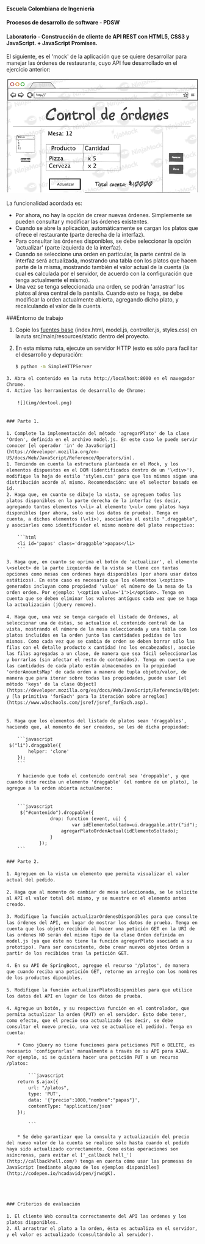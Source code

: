 #### Escuela Colombiana de Ingeniería
#### Procesos de desarrollo de software - PDSW
#### Laboratorio - Construcción de cliente de API REST con HTML5, CSS3 y JavaScript. + JavaScript Promises.

El siguiente, es el 'mock' de la aplicación que se quiere desarrollar para manejar las órdenes de restaurante, cuyo API fue desarrollado en el ejercicio anterior:


![](img/mock.png)

La funcionalidad acordada es:

* Por ahora, no hay la opción de crear nuevas órdenes. Simplemente se pueden consultar y modificar las órdenes existentes.
* Cuando se abre la aplicación, automáticamente se cargan los platos que ofrece el restaurante (parte derecha de la interfaz).
* Para consultar las órdenes disponibles, se debe seleccionar la opción 'actualizar' (parte izquierda de la interfaz).
* Cuando se seleccione una orden en particular, la parte central de la interfaz será actualizada, mostrando una tabla con los platos que hacen parte de la misma, mostrando también el valor actual de la cuenta (la cual es calculada por el servidor, de acuerdo con la configuración que tenga actualmente el mismo).
* Una vez se tenga seleccionada una orden, se podrán 'arrastrar' los platos al área central de la pantalla. Cuando esto se haga, se debe modificar la orden actualmente abierta, agregando dicho plato, y recalculando el valor de la cuenta.


###Entorno de trabajo

1. Copie los [fuentes base](fuentes.zip) (index.html, model.js, controller.js, styles.css) en la ruta  src/main/resources/static dentro del proyecto.
2. En esta misma ruta, ejecute un servidor HTTP (esto es sólo para facilitar el desarrollo y depuración:

	```bash
	$ python -m SimpleHTTPServer
```
3. Abra el contenido en la ruta http://localhost:8000 en el navegador Chrome.
4. Active las herramientas de desarrollo de Chrome:

	![](img/devtool.png)


### Parte 1.

1. Complete la implementación del método 'agregarPlato' de la clase 'Orden', definida en el archivo model.js. En este caso le puede servir conocer [el operador 'in' de JavaScript](https://developer.mozilla.org/en-US/docs/Web/JavaScript/Reference/Operators/in).
1. Teniendo en cuenta la estructura planteada en el Mock, y los elementos dispuestos en el DOM (identificados dentro de un '\<div>'), modifique la hoja de estilo 'styles.css' para que los mismos sigan una distribución acorde al mismo. Recomendación: use el selector basado en id.
2. Haga que, en cuanto se dibuje la vista, se agreguen todos los platos disponibles en la parte derecha de la interfaz (es decir, agregando tantos elementos \<li> al elemento \<ul> como platos haya disponibles (por ahora, solo use los datos de prueba). Tenga en cuenta, a dichos elementos (\<li>), asociarles el estilo ".draggable", y asociarles como identificador el mismo nombre del plato respectivo:

	```html
	<li id='papas' class='draggable'>papas</li>
	```
	
3. Haga que, en cuanto se oprima el botón de 'actualizar', el elemento \<select> de la parte izquierda de la vista se llene con tantas opciones como mesas con ordenes haya disponibles (por ahora usar datos estáticos). En este caso es necesario que los elementos \<option> generados incluyan como propiedad 'value' el número de la mesa de la orden orden. Por ejemplo: \<option value='1'>1</option>. Tenga en cuenta que se deben eliminar los valores antíguos cada vez que se haga la actualización (jQuery remove).

4. Haga que, una vez se tenga cargado el listado de Ordenes, al seleccionar una de éstas, se actualice el contenido central de la vista, mostrando el número de la mesa seleccionada y una tabla con los platos incluídos en la orden junto las cantidades pedidas de los mismos. Como cada vez que se cambia de orden se deben borrar sólo las filas con el detalle producto x cantidad (no los encabezados), asocie las filas agregadas a un clase, de manera que sea fácil seleccionarlas y borrarlas (sin afectar el resto de contenidos). Tenga en cuenta que las cantidades de cada plato están almacenados en la propiedad 'orderAmountsMap' de cada orden a manera de tupla objeto/valor, de manera que para iterar sobre todas las propiedades, puede usar [el método 'keys' de la clase Object](https://developer.mozilla.org/es/docs/Web/JavaScript/Referencia/Objetos_globales/Object/keys), y [la primitiva 'forEach' para la iteración sobre arreglos](https://www.w3schools.com/jsref/jsref_forEach.asp).


5. Haga que los elementos del listado de platos sean 'draggables', haciendo que, al momento de ser creados, se les dé dicha propiedad:

	```javascript
 $("li").draggable({
        helper: 'clone'
    });	
	```
	
	Y haciendo que todo el contenido central sea 'droppable', y que cuando éste reciba un elemento 'draggable' (el nombre de un plato), lo agregue a la orden abierta actualmente:
   

	```javascript
	 $("#contenido").droppable({
                drop: function (event, ui) { 
	             		var idElementoSoltado=ui.draggable.attr("id");
                    agregarPlatoOrdenActual(idElementoSoltado);
                }
            });
	```

### Parte 2.

1. Agreguen en la vista un elemento que permita visualizar el valor actual del pedido.

2. Haga que al momento de cambiar de mesa seleccionada, se le solicite al API el valor total del mismo, y se muestre en el elemento antes creado.

3. Modifique la función actualizarOrdenesDisponibles para que consulte las órdenes del API, en lugar de mostrar los datos de prueba. Tenga en cuenta que los objeto recibido al hacer una petición GET en la URI de las ordenes NO serán del mismo tipo de la clase Orden definida en model.js (ya que éste no tiene la función agregarPlato asociado a su prototipo). Para ser consistente, debe crear nuevos objetos Orden a partir de los recibidos tras la petición GET.

4. En su API de SpringBoot, agregue el recurso '/platos', de manera que cuando reciba una petición GET, retorne un arreglo con los nombres de los productos diponibles.

5. Modifique la función actualizarPlatosDisponibles para que utilice los datos del API en lugar de los datos de prueba.

4. Agregue un botón, y su respectiva función en el controlador, que permita actualizar la orden (PUT) en el servidor. Esto debe tener, como efecto, que el precio sea actualizado (es decir, se debe consultar el nuevo precio, una vez se actualice el pedido). Tenga en cuenta:

	* Como jQuery no tiene funciones para peticiones PUT o DELETE, es necesario 'configurarlas' manualmente a través de su API para AJAX. Por ejemplo, si se quisiera hacer una petición PUT a un recurso /platos:

		```javascript
    return $.ajax({
        url: "/platos",
        type: 'PUT',
        data: '{"precio":1000,"nombre":"papas"}',
        contentType: "application/json"
    });
    
		```

	* Se debe garantizar que la consulta y actualización del precio del nuevo valor de la cuenta se realice sólo hasta cuando el pedido haya sido actualizado correctamente. Como estas operaciones son asíncronas, para evitar el ['_callback hell_'](http://callbackhell.com/) tenga en cuenta cómo usar las promesas de JavaScript [mediante alguno de los ejemplos disponibles](http://codepen.io/hcadavid/pen/jrwdgK).




### Criterios de evaluación

1. El cliente Web consulta correctamente del API las ordenes y los platos disponibles.
2. Al arrastrar el plato a la orden, ésta es actualiza en el servidor, y el valor es actualizado (consultándolo al servidor).
